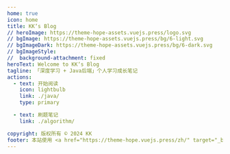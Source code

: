 ```yaml
---
home: true
icon: home
title: KK‘s Blog
// heroImage: https://theme-hope-assets.vuejs.press/logo.svg
// bgImage: https://theme-hope-assets.vuejs.press/bg/6-light.svg
// bgImageDark: https://theme-hope-assets.vuejs.press/bg/6-dark.svg
// bgImageStyle:
//  background-attachment: fixed
heroText: Welcome to KK‘s Blog
tagline: 「深度学习 + Java后端」个人学习成长笔记
actions:
  - text: 开始阅读
    icon: lightbulb
    link: ./java/
    type: primary

  - text: 刷题笔记
    link: ./algorithm/

copyright: 版权所有 © 2024 KK
footer: 本站使用 <a href="https://theme-hope.vuejs.press/zh/" target="_blank">VuePress Theme Hope</a> 主题 | 本站原创文章受<a href="https://creativecommons.org/licenses/by-nc/4.0/">CC BY-NC 4.0协议</a>保护
---
```

